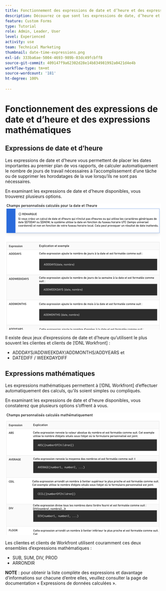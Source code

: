 ```yaml
---
title: Fonctionnement des expressions de date et d’heure et des expressions mathématiques
description: Découvrez ce que sont les expressions de date, d’heure et les expressions mathématiques et celles qui peuvent être utilisées lors de la création de données personnalisées dans Adobe [!UICONTROL Workfront].
feature: Custom Forms
type: Tutorial
role: Admin, Leader, User
level: Experienced
activity: use
team: Technical Marketing
thumbnail: date-time-expressions.png
exl-id: 333ba6ae-5004-4693-989b-03dc49fcbff8
source-git-commit: 409147f9a62302d28e14b834981992a0421d4e4b
workflow-type: tm+mt
source-wordcount: '181'
ht-degree: 100%

---
```


# Fonctionnement des expressions de date et d’heure et des expressions mathématiques

## Expressions de date et d’heure

Les expressions de date et d’heure vous permettent de placer les dates importantes au premier plan de vos rapports, de calculer automatiquement le nombre de jours de travail nécessaires à l’accomplissement d’une tâche ou de supprimer les horodatages de la vue lorsqu’ils ne sont pas nécessaires.

En examinant les expressions de date et d’heure disponibles, vous trouverez plusieurs options.

![Exemples d’expressions de date et d’heure](assets/datetimeexpressions01.png)

Il existe deux jeux d’expressions de date et d’heure qu’utilisent le plus souvent les clientes et clients de [!DNL Workfront] :

* ADDDAYS/ADDWEEKDAY/ADDMONTHS/ADDYEARS et
* DATEDIFF / WEEKDAYDIFF

## Expressions mathématiques

Les expressions mathématiques permettent à [!DNL Workfront] d’effectuer automatiquement des calculs, qu’ils soient simples ou compliqués.

En examinant les expressions de date et d’heure disponibles, vous constaterez que plusieurs options s’offrent à vous.

![Exemples d’expressions mathématiques](assets/datetimeexpressions02.png)

Les clientes et clients de Workfront utilisent couramment ces deux ensembles d’expressions mathématiques :

* SUB, SUM, DIV, PROD
* ARRONDIR

<b>NOTE</b> : pour obtenir la liste complète des expressions et davantage d’informations sur chacune d’entre elles, veuillez consulter la page de documentation « Expressions de données calculées ».
